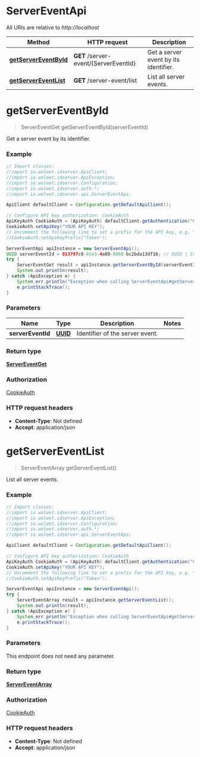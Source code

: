 # ServerEventApi

All URIs are relative to *http://localhost*

Method | HTTP request | Description
------------- | ------------- | -------------
[**getServerEventById**](ServerEventApi.md#getServerEventById) | **GET** /server-event/{ServerEventId} | Get a server event by its identifier.
[**getServerEventList**](ServerEventApi.md#getServerEventList) | **GET** /server-event/list | List all server events.


<a name="getServerEventById"></a>
# **getServerEventById**
> ServerEventGet getServerEventById(serverEventId)

Get a server event by its identifier.

### Example
```java
// Import classes:
//import io.woleet.idserver.ApiClient;
//import io.woleet.idserver.ApiException;
//import io.woleet.idserver.Configuration;
//import io.woleet.idserver.auth.*;
//import io.woleet.idserver.api.ServerEventApi;

ApiClient defaultClient = Configuration.getDefaultApiClient();

// Configure API key authorization: CookieAuth
ApiKeyAuth CookieAuth = (ApiKeyAuth) defaultClient.getAuthentication("CookieAuth");
CookieAuth.setApiKey("YOUR API KEY");
// Uncomment the following line to set a prefix for the API key, e.g. "Token" (defaults to null)
//CookieAuth.setApiKeyPrefix("Token");

ServerEventApi apiInstance = new ServerEventApi();
UUID serverEventId = 813797c8-01e3-4a80-8068-bc2bda13df16; // UUID | Identifier of the server event.
try {
    ServerEventGet result = apiInstance.getServerEventById(serverEventId);
    System.out.println(result);
} catch (ApiException e) {
    System.err.println("Exception when calling ServerEventApi#getServerEventById");
    e.printStackTrace();
}
```

### Parameters

Name | Type | Description  | Notes
------------- | ------------- | ------------- | -------------
 **serverEventId** | [**UUID**](.md)| Identifier of the server event. |

### Return type

[**ServerEventGet**](ServerEventGet.md)

### Authorization

[CookieAuth](../README.md#CookieAuth)

### HTTP request headers

 - **Content-Type**: Not defined
 - **Accept**: application/json

<a name="getServerEventList"></a>
# **getServerEventList**
> ServerEventArray getServerEventList()

List all server events.

### Example
```java
// Import classes:
//import io.woleet.idserver.ApiClient;
//import io.woleet.idserver.ApiException;
//import io.woleet.idserver.Configuration;
//import io.woleet.idserver.auth.*;
//import io.woleet.idserver.api.ServerEventApi;

ApiClient defaultClient = Configuration.getDefaultApiClient();

// Configure API key authorization: CookieAuth
ApiKeyAuth CookieAuth = (ApiKeyAuth) defaultClient.getAuthentication("CookieAuth");
CookieAuth.setApiKey("YOUR API KEY");
// Uncomment the following line to set a prefix for the API key, e.g. "Token" (defaults to null)
//CookieAuth.setApiKeyPrefix("Token");

ServerEventApi apiInstance = new ServerEventApi();
try {
    ServerEventArray result = apiInstance.getServerEventList();
    System.out.println(result);
} catch (ApiException e) {
    System.err.println("Exception when calling ServerEventApi#getServerEventList");
    e.printStackTrace();
}
```

### Parameters
This endpoint does not need any parameter.

### Return type

[**ServerEventArray**](ServerEventArray.md)

### Authorization

[CookieAuth](../README.md#CookieAuth)

### HTTP request headers

 - **Content-Type**: Not defined
 - **Accept**: application/json

